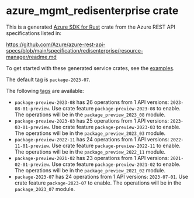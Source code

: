 # azure_mgmt_redisenterprise crate

This is a generated [Azure SDK for Rust](https://github.com/Azure/azure-sdk-for-rust) crate from the Azure REST API specifications listed in:

https://github.com/Azure/azure-rest-api-specs/blob/main/specification/redisenterprise/resource-manager/readme.md

To get started with these generated service crates, see the [examples](https://github.com/Azure/azure-sdk-for-rust/blob/main/services/README.md#examples).

The default tag is `package-2023-07`.

The following [tags](https://github.com/Azure/azure-sdk-for-rust/blob/main/services/tags.md) are available:

- `package-preview-2023-08` has 26 operations from 1 API versions: `2023-08-01-preview`. Use crate feature `package-preview-2023-08` to enable. The operations will be in the `package_preview_2023_08` module.
- `package-preview-2023-03` has 25 operations from 1 API versions: `2023-03-01-preview`. Use crate feature `package-preview-2023-03` to enable. The operations will be in the `package_preview_2023_03` module.
- `package-preview-2022-11` has 24 operations from 1 API versions: `2022-11-01-preview`. Use crate feature `package-preview-2022-11` to enable. The operations will be in the `package_preview_2022_11` module.
- `package-preview-2021-02` has 23 operations from 1 API versions: `2021-02-01-preview`. Use crate feature `package-preview-2021-02` to enable. The operations will be in the `package_preview_2021_02` module.
- `package-2023-07` has 24 operations from 1 API versions: `2023-07-01`. Use crate feature `package-2023-07` to enable. The operations will be in the `package_2023_07` module.